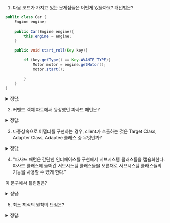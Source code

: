 1. 다음 코드가 가지고 있는 문제점들은 어떤게 있을까요? 개선법은?

```java
public class Car {
    Engine engine;
    
    public Car(Engine engine){
        this.engine = engine;
    }
    
    public void start_roll(Key key){
        
        if (key.getType() == Key.AVANTE_TYPE){
            Motor motor = engine.getMotor();
            motor.start();
            
        }
    }
}
```


<details>
<summary> 정답: </summary>
engine.getMotor().start() 하는 코드이다. 최소 지식의 원칙을 따르지 않았다. <br/>
engine.start() 코드 안에 스스로의 motor.start() 를 넣는 방법이 있겠다.

```java
public class Engine {
    Motor motor;
    
    //생략
    
    public start(){
        motor.start();
    }
    
} 
```

</details>


2. 커맨드 객체 파트에서 등장했던 파사드 패턴은?

<details>
<summary> 정답: </summary>
- 가장 먼저 생각나는건 매크로 객체 <br/>
- 리시버들의 execute()함수 자체가 파사드 패턴이 될 수 있지 않을까. 내부 구현 모른채로 해당 클래스에서 실행해야하는 기능들을 집합시키니까. 서브클래스를 일일이 조작해도 된다. <br/>
</details>

3. 다중상속으로 어댑터를 구현하는 경우, client가 호출하는 것은 Target Class, Adapter Class, Adaptee 클래스 중 무엇인가? 

<details>
<summary> 정답: </summary>
- client는 항상 Target Class만을 호출한다. <br/>
- 결과적으로 봤을 때에는, Adapter Class가 Target Class를 상속했기 때문에 Adapter Class도 호출할 수 있다. <br/>
</details>


4. "파사드 패턴은 간단한 인터페이스를 구현해서 서브시스템 클래스들을 캡슐화한다. 파사드 클래스에 들어간 서브시스템 클래스들을 모른채로 서브시스템 클래스들의 기능을 사용할 수 있게 한다."

이 문구에서 틀린말은?

<details>
<summary> 정답: </summary>
- 서브시스템 클래스들을 캡슐화하지 않는다. 캡슐화를 하면 내부 구현을 감춘다는 뜻이고, 이는 언제든 서브시스템 클래스들을 직접 조작할 수 있게 하는 파사드 패턴과는 다르다. <br/>
</details>

5. 최소 지식의 원칙의 단점은?

<details>
<summary> 정답: </summary>
- 메서드 호출을 대신 처리해주는 래퍼 객체가 너무 많이 생길 수 있다. 시스템이 복잡해지게 된다. <br/>
</details>

